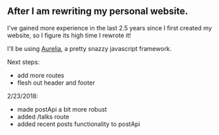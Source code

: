 ## After I am rewriting my personal website.

I've gained more experience in the last 2.5 years since I first created my website, so I figure its high time I rewrote it!

I'll be using [Aurelia](aurelia.io), a pretty snazzy javascript framework.

Next steps:
- add more routes
- flesh out header and footer


2/23/2018:
- made postApi a bit more robust
- added /talks route
- added recent posts functionality to postApi
